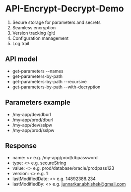 # API-Encrypt-Decrypt-Demo
1. Secure storage for parameters and secrets
2. Seamless encryption
3. Version tracking (git)
4. Configuration management
5. Log trail

## API model
- get-parameters --names <name1> <name2> 
- get-parameters-by-path
- get-parameters-by-path --recursive
- get-parameters-by-path --with-decryption


## Parameters example
- /my-app/dev/dburl
- /my-app/prod/dburl
- /my-app/dev/sslpw
- /my-app/prod/sslpw

## Response
- name: <> e.g. /my-app/prod/dbpassword
- type: <> e.g. secureString
- value: <> e.g. prod/database/oracle/prodpass123
- version: <> e.g. 1
- lastModifiedDate: <> e.g. 14892388.234
- lastModifiedBy: <> e.g. junnarkar.abhishek@gmail.com

